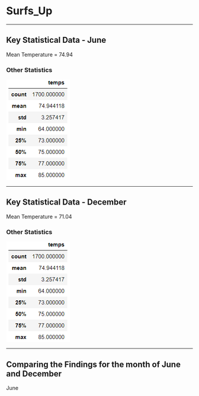 # Surfs_Up
----------------------------------------------------------------------------
## Key Statistical Data - June ##

Mean Temperature = 74.94

### Other Statistics ###
![](https://github.com/GR8505/Surfs_Up/blob/master/Images/june1.png)

---------------------------------------------------------------------------

## Key Statistical Data - December ##

Mean Temperature = 71.04

### Other Statistics ###
![](https://github.com/GR8505/Surfs_Up/blob/master/Images/june1.png)

---------------------------------------------------------------------------


## Comparing the Findings for the month of June and December ##

June
![]()

